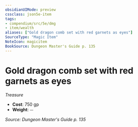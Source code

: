 ```yaml
---
obsidianUIMode: preview
cssclass: json5e-item
tags:
- compendium/src/5e/dmg
- item/wealth
aliases: ["Gold dragon comb set with red garnets as eyes"]
SourceType: "Magic Item"
NoteIcon: magicitem
BookSource: Dungeon Master's Guide p. 135
---
```

# Gold dragon comb set with red garnets as eyes
*Treasure*  

- **Cost**: 750 gp
- **Weight**: ⏤

*Source: Dungeon Master's Guide p. 135*